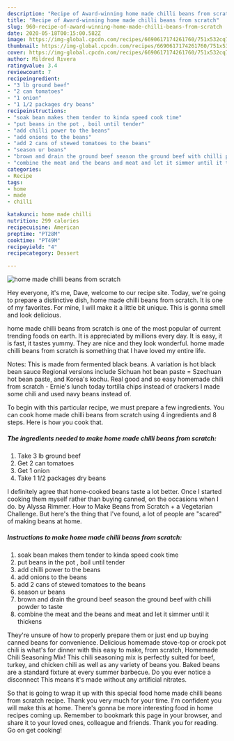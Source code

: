 ```yaml
---
description: "Recipe of Award-winning home made chilli beans from scratch"
title: "Recipe of Award-winning home made chilli beans from scratch"
slug: 960-recipe-of-award-winning-home-made-chilli-beans-from-scratch
date: 2020-05-18T00:15:00.582Z
image: https://img-global.cpcdn.com/recipes/6690617174261760/751x532cq70/home-made-chilli-beans-from-scratch-recipe-main-photo.jpg
thumbnail: https://img-global.cpcdn.com/recipes/6690617174261760/751x532cq70/home-made-chilli-beans-from-scratch-recipe-main-photo.jpg
cover: https://img-global.cpcdn.com/recipes/6690617174261760/751x532cq70/home-made-chilli-beans-from-scratch-recipe-main-photo.jpg
author: Mildred Rivera
ratingvalue: 3.4
reviewcount: 7
recipeingredient:
- "3 lb ground beef"
- "2 can tomatoes"
- "1 onion"
- "1 1/2 packages dry beans"
recipeinstructions:
- "soak bean makes them tender to kinda speed cook time"
- "put beans in the pot , boil until tender"
- "add chilli power to the beans"
- "add onions to the beans"
- "add 2 cans of stewed tomatoes to the beans"
- "season ur beans"
- "brown and drain the ground beef season the ground beef with chilli powder to taste"
- "combine the meat and the beans and meat and let it simmer until it thickens"
categories:
- Recipe
tags:
- home
- made
- chilli

katakunci: home made chilli 
nutrition: 299 calories
recipecuisine: American
preptime: "PT28M"
cooktime: "PT49M"
recipeyield: "4"
recipecategory: Dessert

---
```



![home made chilli beans from scratch](https://img-global.cpcdn.com/recipes/6690617174261760/751x532cq70/home-made-chilli-beans-from-scratch-recipe-main-photo.jpg)

Hey everyone, it's me, Dave, welcome to our recipe site. Today, we're going to prepare a distinctive dish, home made chilli beans from scratch. It is one of my favorites. For mine, I will make it a little bit unique. This is gonna smell and look delicious.

home made chilli beans from scratch is one of the most popular of current trending foods on earth. It is appreciated by millions every day. It is easy, it is fast, it tastes yummy. They are nice and they look wonderful. home made chilli beans from scratch is something that I have loved my entire life.

Notes: This is made from fermented black beans. A variation is hot black bean sauce Regional versions include Sichuan hot bean paste = Szechuan hot bean paste, and Korea&#39;s kochu. Real good and so easy homemade chili from scratch - Ernie&#39;s lunch today tortilla chips instead of crackers I made some chili and used navy beans instead of.


To begin with this particular recipe, we must prepare a few ingredients. You can cook home made chilli beans from scratch using 4 ingredients and 8 steps. Here is how you cook that.

<!--inarticleads1-->

##### The ingredients needed to make home made chilli beans from scratch:

1. Take 3 lb ground beef
1. Get 2 can tomatoes
1. Get 1 onion
1. Take 1 1/2 packages dry beans


I definitely agree that home-cooked beans taste a lot better. Once I started cooking them myself rather than buying canned, on the occasions when I do. by Alyssa Rimmer. How to Make Beans from Scratch + a Vegetarian Challenge. But here&#39;s the thing that I&#39;ve found, a lot of people are &#34;scared&#34; of making beans at home. 

<!--inarticleads2-->

##### Instructions to make home made chilli beans from scratch:

1. soak bean makes them tender to kinda speed cook time
1. put beans in the pot , boil until tender
1. add chilli power to the beans
1. add onions to the beans
1. add 2 cans of stewed tomatoes to the beans
1. season ur beans
1. brown and drain the ground beef season the ground beef with chilli powder to taste
1. combine the meat and the beans and meat and let it simmer until it thickens


They&#39;re unsure of how to properly prepare them or just end up buying canned beans for convenience. Delicious homemade stove-top or crock pot chili is what&#39;s for dinner with this easy to make, from scratch, Homemade Chili Seasoning Mix! This chili seasoning mix is perfectly suited for beef, turkey, and chicken chili as well as any variety of beans you. Baked beans are a standard fixture at every summer barbecue. Do you ever notice a disconnect This means it&#39;s made without any artificial nitrates. 

So that is going to wrap it up with this special food home made chilli beans from scratch recipe. Thank you very much for your time. I'm confident you will make this at home. There's gonna be more interesting food in home recipes coming up. Remember to bookmark this page in your browser, and share it to your loved ones, colleague and friends. Thank you for reading. Go on get cooking!
